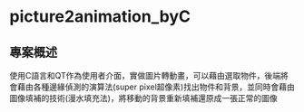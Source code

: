 # picture2animation_byC

## 專案概述
使用C語言和QT作為使用者介面，實做圖片轉動畫，可以藉由選取物件，後端將會藉由各種邊緣偵測的演算法(super pixel超像素)找出物件和背景，並同時會藉由圖像填補的技術(漫水填充法)，將移動的背景重新填補還原成一張正常的圖像
